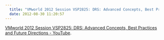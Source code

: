 ```yaml
---
  title: "VMworld 2012 Session VSP2825: DRS: Advanced Concepts, Best Practices and Future Directions - YouTube"
  date: 2012-08-30 11:20:57
---
```


[VMworld 2012 Session VSP2825: DRS: Advanced Concepts, Best Practices and Future Directions - YouTube](http://www.youtube.com/watch?list=PL0034C0297F22CC0A&v=lwoVGB68B9Y&feature=player_embedded).
